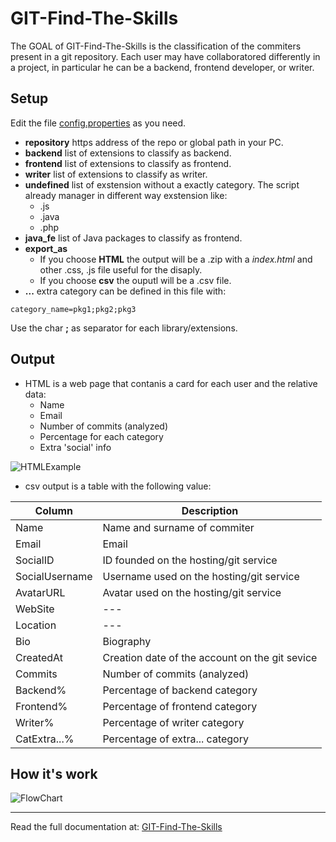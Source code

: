 # GIT-Find-The-Skills
The GOAL of GIT-Find-The-Skills is the classification of the commiters present in a git repository. Each user may have collaboratored differently in a project, in particular he can be a backend, frontend developer, or writer. 

## Setup
Edit the file [config.properties](https://github.com/Tkd-Alex/GIT-Find-The-Skills/blob/master/gittocv/config.properties) as you need.
- **repository** https address of the repo or global path in your PC.
- **backend** list of extensions to classify as backend.
- **frontend** list of extensions to classify as frontend.
- **writer** list of extensions to classify as writer.
- **undefined** list of exstension without a exactly category. The script already manager in different way exstension like: 
   - .js
   - .java
   - .php
- **java_fe** list of Java packages to classify as frontend.
- **export_as**
  - If you choose **HTML** the output will be a .zip with a _index.html_ and other .css, .js file useful for the disaply. 
  - If you choose **csv** the ouputl will be a .csv file.
- **...** extra category can be defined in this file with:
```
category_name=pkg1;pkg2;pkg3
```
Use the char **;** as separator for each library/extensions.

## Output
- HTML is a web page that contanis a card for each user and the relative data:
  - Name
  - Email
  - Number of commits (analyzed)
  - Percentage for each category
  - Extra 'social' info

![HTMLExample](https://github.com/Tkd-Alex/Report-Latex/blob/master/git_find_the_skills/img/htmloutput.png)
- csv output is a table with the following value:


| Column         | Description                                    |
|----------------|------------------------------------------------|
| Name           | Name and surname of commiter                   |
| Email          | Email                                          |
| SocialID       | ID founded on the hosting/git service          |
| SocialUsername | Username used on the hosting/git service       |
| AvatarURL      | Avatar used on the hosting/git service         |
| WebSite        | ---                                            |
| Location       | ---                                            |
| Bio            | Biography                                      |
| CreatedAt      | Creation date of the account on the git sevice |
| Commits        | Number of commits (analyzed)                   |
| Backend%       | Percentage of backend category                 |
| Frontend%      | Percentage of frontend category                |
| Writer%        | Percentage of writer category                  |
| CatExtra...%   | Percentage of extra... category                |

## How it's work

![FlowChart](https://github.com/Tkd-Alex/Report-Latex/blob/master/git_find_the_skills/img/flowchart.png)

_________

Read the full documentation at: [GIT-Find-The-Skills](https://github.com/Tkd-Alex/Report-Latex/blob/master/git_find_the_skills/relazione.pdf)
